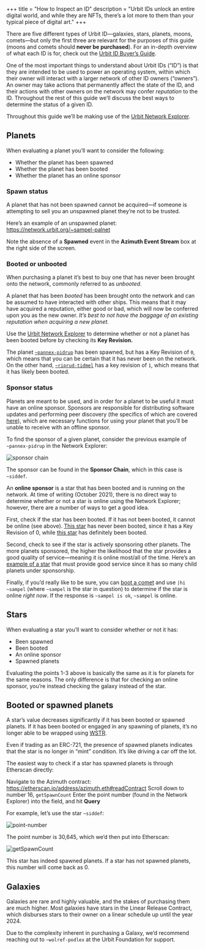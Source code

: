 +++
title = "How to Inspect an ID"
description = "Urbit IDs unlock an entire digital world, and while they are NFTs, there’s a lot more to them than your typical piece of digital art."
+++

There are five different types of Urbit ID—galaxies, stars, planets, moons, comets—but only the first three are relevant for the purposes of this guide (moons and comets should **never be purchased**). For an in-depth overview of what each ID is for, check out the [Urbit ID Buyer’s Guide](/guides/which-id-should-i-buy).

One of the most important things to understand about Urbit IDs (“ID”) is that they are intended to be used to power an operating system, within which their owner will interact with a larger network of other ID owners (“owners”). An owner may take actions that permanently affect the state of the ID, and their actions with other owners on the network may confer *reputation* to the ID. Throughout the rest of this guide we’ll discuss the best ways to determine the status of a given ID.

Throughout this guide we’ll be making use of the [Urbit Network Explorer](https://network.urbit.org). 

## Planets

When evaluating a planet you’ll want to consider the following:

- Whether the planet has been spawned
- Whether the planet has been booted
- Whether the planet has an online sponsor

### Spawn status

A planet that has not been spawned cannot be acquired—if someone is attempting to sell you an unspawned planet they’re not to be trusted. 

Here’s an example of an unspawned planet: https://network.urbit.org/~sampel-palnet

Note the absence of a **Spawned** event in the **Azimuth Event Stream** box at the right side of the screen.

### Booted or unbooted

When purchasing a planet it’s best to buy one that has never been brought onto the network, commonly referred to as *unbooted*. 

A planet that has been *booted* has been brought onto the network and can be assumed to have interacted with other ships. This means that it may have acquired a reputation, either good or bad, which will now be conferred upon you as the new owner. *It’s best to not have the baggage of an existing reputation when acquiring a new planet.*

Use the [Urbit Network Explorer](https://network.urbit.org) to determine whether or not a planet has been booted before by checking its **Key Revision.**

The planet [`~pannex-pidrup`](https://network.urbit.org/~pannex-pidrup) has been spawned, but has a Key Revision of `0`, which means that you can be certain that it has never been on the network. On the other hand, [`~riprud-tidmel`](https://network.urbit.org/~riprud-tidmel) has a key revision of `1`, which means that it has likely been booted.

### Sponsor status

Planets are meant to be used, and in order for a planet to be useful it must have an online sponsor. Sponsors are responsible for distributing software updates and performing peer discovery (the specifics of which are covered [here](#TODO)), which are necessary functions for using your planet that you’ll be unable to receive with an offline sponsor.

To find the sponsor of a given planet, consider the previous example of `~pannex-pidrup` in the Network Explorer:

![sponsor chain](https://storage.googleapis.com/media.urbit.org/operators/sponsor-chain.png)

The sponsor can be found in the **Sponsor Chain**, which in this case is `~siddef`. 

An **online sponsor** is a star that has been booted and is running on the network. At time of writing (October 2021), there is no direct way to determine whether or not a star is online using the Network Explorer; however, there are a number of ways to get a good idea. 

First, check if the star has been booted. If it has not been booted, it cannot be online (see above). [This star](https://network.urbit.org/~foddef) has never been booted, since it has a Key Revision of 0, while [this star](https://network.urbit.org/~litzod) has definitely been booted.

Second, check to see if the star is actively sponsoring other planets. The more planets sponsored, the higher the likelihood that the star provides a good quality of service—meaning it is online most/all of the time. Here’s an [example of a star](https://network.urbit.org/~litzod) that must provide good service since it has so many child planets under sponsorship.

Finally, if you’d really like to be sure, you can [boot a comet](https://urbit.org/getting-started) and use `|hi ~sampel` (where `~sampel` is the star in question) to determine if the star is online *right now*. If the response is `~sampel is ok`, `~sampel` is online.

## Stars

When evaluating a star you’ll want to consider whether or not it has:

- Been spawned
- Been booted
- An online sponsor
- Spawned planets

Evaluating the points 1-3 above is basically the same as it is for planets for the same reasons. The only difference is that for checking an online sponsor, you’re instead checking the galaxy instead of the star. 

## Booted or spawned planets

A star’s value decreases significantly if it has been booted or spawned planets. If it has been booted or engaged in any spawning of planets, it’s no longer able to be wrapped using [WSTR](https://star.market).

Even if trading as an ERC-721, the presence of spawned planets indicates that the star is no longer in “mint” condition. It’s like driving a car off the lot.

The easiest way to check if a star has spawned planets is through Etherscan directly:

Navigate to the Azimuth contract: https://etherscan.io/address/azimuth.eth#readContract
Scroll down to number 16, `getSpawnCount`
Enter the point number (found in the Network Explorer) into the field, and hit **Query**

For example, let’s use the star `~siddef`:

![point-number](https://storage.googleapis.com/media.urbit.org/operators/point-number.png)

The point number is 30,645, which we’d then put into Etherscan:

![getSpawnCount](https://storage.googleapis.com/media.urbit.org/operators/getSpawnCount.png)

This star has indeed spawned planets. If a star has not spawned planets, this number will come back as 0.

## Galaxies

Galaxies are rare and highly valuable, and the stakes of purchasing them are much higher. Most galaxies have stars in the Linear Release Contract, which disburses stars to their owner on a linear schedule up until the year 2024. 

Due to the complexity inherent in purchasing a Galaxy, we’d recommend reaching out to `~wolref-podlex` at the Urbit Foundation for support. 

